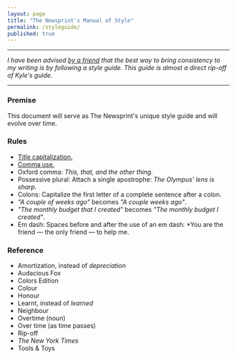 ```yaml
---
layout: page
title: "The Newsprint's Manual of Style"
permalink: /styleguide/
published: true
---
```


---

*I have been advised [by a friend](http://audaciousfox.com/style-guide/) that the best way to bring consistency to my writing is by following a style guide. This guide is almost a direct rip-off of Kyle's guide.*

---

### Premise
This document will serve as The Newsprint's unique style guide and will evolve over time.

### Rules
- [Title capitalization.](http://titlecapitalization.com)
- [Comma use.](https://owl.english.purdue.edu/owl/owlprint/607/)
- Oxford comma: *This, that, and the other thing.*
- Possessive plural: Attach a single apostrophe: *The Olympus' lens is sharp.*
- Colons: Capitalize the first letter of a complete sentence after a colon.
- *"A couple of weeks ago"* becomes *"A couple weeks ago"*.
- *"The monthly budget that I created"* becomes *"The monthly budget I created"*.
- Em dash: Spaces before and after the use of an em dash: *You are the friend — the only friend — to help me.

### Reference
- Amortization, instead of *depreciation*
- Audacious Fox
- Colors Edition
- Colour
- Honour
- Learnt, instead of *learned*
- Neighbour
- Overtime (noun)
- Over time (as time passes)
- Rip-off
- *The New York Times*
- Tools & Toys